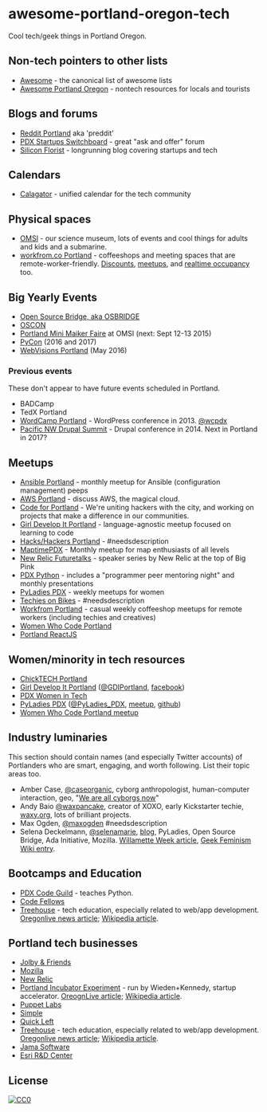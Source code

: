 # awesome-portland-oregon-tech
Cool tech/geek things in Portland Oregon.

<!-- notes/rules:
* it's okay to have the same link in two sections.
* please help by adding context to existing entries.
-->

## Non-tech pointers to other lists

* [Awesome](https://github.com/sindresorhus/awesome/blob/master/readme.md) - the canonical list of awesome lists
* [Awesome Portland Oregon]() - nontech resources for locals and tourists

## Blogs and forums

* [Reddit Portland](https://www.reddit.com/r/Portland) aka 'preddit'
* [PDX Startups Switchboard](https://pdxstartups.switchboardhq.com/) - great "ask and offer" forum
* [Silicon Florist](http://siliconflorist.com/) - longrunning blog covering startups and tech

## Calendars 

* [Calagator](http://calagator.org/) - unified calendar for the tech community

## Physical spaces

* [OMSI](https://www.omsi.edu/) - our science museum, lots of events and cool things for adults and kids and a submarine.
* [workfrom.co Portland](https://workfrom.co/portland) - coffeeshops and meeting spaces that are remote-worker-friendly. [Discounts](https://workfrom.co/worker#deals), [meetups](http://www.meetup.com/workfrom-portland/), and [realtime occupancy](https://workfrom.co/portland/real-time-density) too.


## Big Yearly Events

* [Open Source Bridge, aka OSBRIDGE](http://opensourcebridge.org/)
* [OSCON](http://www.oscon.com/)
* [Portland Mini Maiker Faire](https://www.omsi.edu/maker-faire-pdx) at OMSI (next: Sept 12-13 2015)
* [PyCon](https://us.pycon.org) (2016 and 2017)
* [WebVisions Portland](http://www.webvisionsevent.com/portland/) (May 2016)

### Previous events

These don't appear to have future events scheduled in Portland.

* BADCamp
* TedX Portland
* [WordCamp Portland](https://portland.wordcamp.org/2013/) - WordPress conference in 2013. [@wcpdx](https://twitter.com/wcpdx)
* [Pacific NW Drupal Summit](http://2015.pnwdrupalsummit.org/) - Drupal conference in 2014. Next in Portland in 2017?


## Meetups

<!-- alphasort these -->

* [Ansible Portland](http://www.meetup.com/Ansible-Portland/) - monthly meetup for Ansible (configuration management) peeps
* [AWS Portland](http://www.meetup.com/AWS-Portland/) - discuss AWS, the magical cloud.
* [Code for Portland](http://www.meetup.com/CodeForPortland/) - We're uniting hackers with the city, and working on projects that make a difference in our communities.
* [Girl Develop It Portland](http://www.meetup.com/Girl-Develop-It-Portland) - language-agnostic meetup focused on learning to code 
* [Hacks/Hackers Portland](http://www.meetup.com/HacksHackersPDX/) - #needsdescription
* [MaptimePDX](http://maptime.io/portland/) - Monthly meetup for map enthusiasts of all levels
* [New Relic Futuretalks](http://www.meetup.com/New-Relic-FutureTalks-PDX/) - speaker series by New Relic at the top of Big Pink
* [PDX Python](http://www.meetup.com/pdxpython/) - includes a "programmer peer mentoring night" and monthly presentations
* [PyLadies PDX](http://www.meetup.com/PyLadies-PDX/) - weekly meetups for women 
* [Techies on Bikes](http://www.meetup.com/Techies-On-Bikes/) - #needsdescription
* [Workfrom Portland](http://www.meetup.com/workfrom-portland/) - casual weekly coffeeshop meetups for remote workers (including techies and creatives)
* [Women Who Code Portland](http://www.meetup.com/Women-Who-Code-Portland/)
* [Portland ReactJS](http://www.meetup.com/Portland-ReactJS)

## Women/minority in tech resources

* [ChickTECH Portland](http://portland.chicktech.org/)
* [Girl Develop It Portland](http://www.meetup.com/Girl-Develop-It-Portland) ([@GDIPortland](https://twitter.com/gdiportland), [facebook](https://www.facebook.com/gdiportland))
* [PDX Women in Tech](http://www.pdxwit.org/)
* [PyLadies PDX](http://www.pyladies.com/locations/pdx/) ([@PyLadies_PDX](https://twitter.com/PyLadies_pdx), [meetup](http://www.meetup.com/PyLadies-PDX/), [github](https://github.com/pyladiespdx))
* [Women Who Code Portland meetup](http://www.meetup.com/Women-Who-Code-Portland/)

## Industry luminaries

This section should contain names (and especially Twitter accounts) of Portlanders who are smart, engaging, and worth following. List their topic areas too.

<!-- alpha by first name. Kinda weird, but not like anyone knows online peeps by their last name anyhow. -->

* Amber Case, [@caseorganic](https://twitter.com/caseorganic), cyborg anthropologist, human-computer interaction, geo, "[We are all cyborgs now](http://www.ted.com/talks/amber_case_we_are_all_cyborgs_now)"
* Andy Baio [@waxpancake](https://twitter.com/waxpancake), creator of XOXO, early Kickstarter techie, [waxy.org](http://waxy.org/),  lots of brilliant projects.
* Max Ogden, [@maxogden](https://twitter.com/maxogden) #needsdescription
* Selena Deckelmann, [@selenamarie](https://twitter.com/selenamarie), [blog](http://www.chesnok.com/daily/), PyLadies, Open Source Bridge, Ada Initiative, Mozilla. [Willamette Week article](http://www.wweek.com/portland/article-21189-hotseat_selena_deckelmann.html), [Geek Feminism Wiki entry](http://geekfeminism.wikia.com/wiki/Selena_Deckelmann).

## Bootcamps and Education

* [PDX Code Guild](https://pdxcodeguild.com/) - teaches Python.
* [Code Fellows](https://www.codefellows.org/)
* [Treehouse](https://teamtreehouse.com/) - tech education, especially related to web/app development. [Oregonlive news article](http://www.oregonlive.com/silicon-forest/index.ssf/2013/12/portland_startup_treehouse_eli.html); [Wikipedia article](https://en.wikipedia.org/wiki/Treehouse_(company)).

## Portland tech businesses

<!-- link to JOBS PAGE, make sure there's an indication they are at least partially Portland-based, such as a 'contact' page listing their address -->

* [Jolby & Friends](http://jolbyandfriends.com)
* [Mozilla](https://www.mozilla.org/en-US/contact/spaces/portland/)
* [New Relic](http://newrelic.com/about/contact-us)
* [Portland Incubator Experiment](http://www.piepdx.com/) - run by Wieden+Kennedy, startup accelerator. [OreognLive article](http://www.oregonlive.com/silicon-forest/index.ssf/2015/03/portland_incubator_experiment_5.html); [Wikipedia article](https://en.wikipedia.org/wiki/Portland_Incubator_Experiment).
* [Puppet Labs](https://puppetlabs.com/contact)
* [Simple](https://www.simple.com/careers)
* [Quick Left](https://quickleft.com/) 
* [Treehouse](https://teamtreehouse.com/jobs) - tech education, especially related to web/app development. [Oregonlive news article](http://www.oregonlive.com/silicon-forest/index.ssf/2013/12/portland_startup_treehouse_eli.html); [Wikipedia article](https://en.wikipedia.org/wiki/Treehouse_(company)).
* [Jama Software](https://www.jamasoftware.com/)
* [Esri R&D Center](http://pdx.esri.com/)

## License

[![CC0](http://i.creativecommons.org/p/zero/1.0/88x31.png)](http://creativecommons.org/publicdomain/zero/1.0/)

